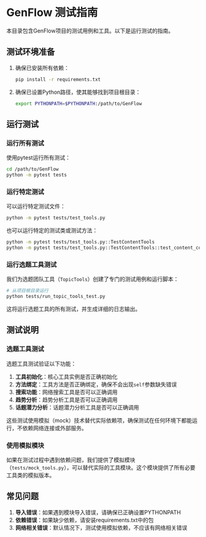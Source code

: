 # GenFlow 测试指南

本目录包含GenFlow项目的测试用例和工具。以下是运行测试的指南。

## 测试环境准备

1. 确保已安装所有依赖：
   ```bash
   pip install -r requirements.txt
   ```

2. 确保已设置Python路径，使其能够找到项目根目录：
   ```bash
   export PYTHONPATH=$PYTHONPATH:/path/to/GenFlow
   ```

## 运行测试

### 运行所有测试

使用pytest运行所有测试：
```bash
cd /path/to/GenFlow
python -m pytest tests
```

### 运行特定测试

可以运行特定测试文件：
```bash
python -m pytest tests/test_tools.py
```

也可以运行特定的测试类或测试方法：
```bash
python -m pytest tests/test_tools.py::TestContentTools
python -m pytest tests/test_tools.py::TestContentTools::test_content_collector
```

### 运行选题工具测试

我们为选题团队工具（`TopicTools`）创建了专门的测试用例和运行脚本：

```bash
# 从项目根目录运行
python tests/run_topic_tools_test.py
```

这将运行选题工具的所有测试，并生成详细的日志输出。

## 测试说明

### 选题工具测试

选题工具测试验证以下功能：

1. **工具初始化**：核心工具实例是否正确初始化
2. **方法绑定**：工具方法是否正确绑定，确保不会出现`self`参数缺失错误
3. **搜索功能**：网络搜索工具是否可以正确调用
4. **趋势分析**：趋势分析工具是否可以正确调用
5. **话题潜力分析**：话题潜力分析工具是否可以正确调用

这些测试使用模拟（mock）技术替代实际依赖项，确保测试在任何环境下都能运行，不依赖网络连接或外部服务。

### 使用模拟模块

如果在测试过程中遇到依赖问题，我们提供了模拟模块（`tests/mock_tools.py`），可以替代实际的工具模块。这个模块提供了所有必要工具类的模拟版本。

## 常见问题

1. **导入错误**：如果遇到模块导入错误，请确保已正确设置PYTHONPATH
2. **依赖错误**：如果缺少依赖，请安装requirements.txt中的包
3. **网络相关错误**：默认情况下，测试使用模拟依赖，不应该有网络相关错误
